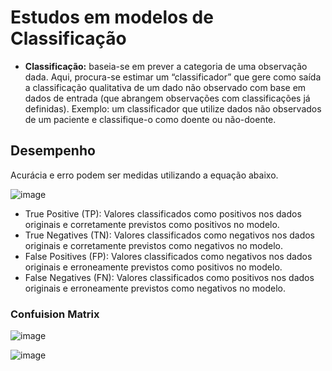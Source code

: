 # Estudos em modelos de Classificação

* **Classificação:** baseia-se em prever a categoria de uma observação dada. Aqui, procura-se estimar um “classificador” que gere como saída a classificação qualitativa de um dado não observado com base em dados de entrada (que abrangem observações com classificações já definidas).
Exemplo: um classificador que utilize dados não observados de um paciente e classifique-o como doente ou não-doente.

## Desempenho

Acurácia e erro podem ser medidas utilizando a equação abaixo.

![image](https://user-images.githubusercontent.com/45865115/145413215-837d2267-7251-4c4f-b4ec-b5b2ced9d0a7.png)

* True Positive (TP): Valores classificados como positivos nos dados originais e corretamente previstos como positivos no modelo.
* True Negatives (TN): Valores classificados como negativos nos dados originais e corretamente previstos como negativos no modelo.
* False Positives (FP): Valores classificados como negativos nos dados originais e erroneamente previstos como positivos no modelo.
* False Negatives (FN): Valores classificados como positivos nos dados originais e erroneamente previstos como negativos no modelo.

### Confuision Matrix

![image](https://user-images.githubusercontent.com/45865115/145414013-ac1b41fa-76dc-41fe-a5c5-2e78d7d672d2.png)

![image](https://user-images.githubusercontent.com/45865115/145414300-ffec579c-3303-463e-b327-b10ff36ba017.png)

